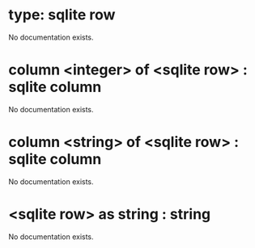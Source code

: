 # type: sqlite row

No documentation exists.

# column &lt;integer&gt; of &lt;sqlite row&gt; : sqlite column

No documentation exists.

# column &lt;string&gt; of &lt;sqlite row&gt; : sqlite column

No documentation exists.

# &lt;sqlite row&gt; as string : string

No documentation exists.
